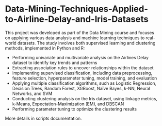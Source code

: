 # Data-Mining-Techniques-Applied-to-Airline-Delay-and-Iris-Datasets

This project was developed as part of the Data Mining course and focuses on
applying various data analysis and machine learning techniques to real-world
datasets. The study involves both supervised learning and clustering methods,
implemented in Python and R:

* Performing univariate and multivariate analysis on the Airlines Delay dataset to identify key trends and patterns
* Extracting association rules to uncover relationships within the dataset
* Implementing supervised classification, including data preprocessing, feature selection, hyperparameter tuning, model training, and evaluation
* Applying multiple classification algorithms, such as Logistic Regression, Decision Trees, Random Forest, XGBoost, Naïve Bayes, k-NN, Neural Networks, and SVM
* Conducting clustering analysis on the Iris dataset, using linkage metrics, k-Means, Expectation-Maximization (EM), and DBSCAN
* Performing parameter tuning to optimize the clustering results

More details in scripts documentation.
